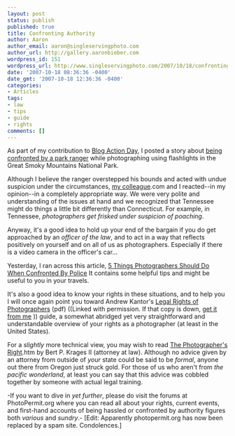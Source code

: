 ```yaml
---
layout: post
status: publish
published: true
title: Confronting Authority
author: Aaron
author_email: aaron@singleservingphoto.com
author_url: http://gallery.aaronbieber.com
wordpress_id: 151
wordpress_url: http://www.singleservingphoto.com/2007/10/18/confronting-authority/
date: '2007-10-18 08:36:36 -0400'
date_gmt: '2007-10-18 12:36:36 -0400'
categories:
- Articles
tags:
- law
- tips
- guide
- rights
comments: []
---
```

As part of my contribution to [Blog Action
Day](http://blogactionday.com), I posted a story about [being confronted
by a park
ranger](http://www.singleservingphoto.com/2007/10/16/protecting-our-national-parks-one-photographers-story/)
while photographing using flashlights in the Great Smoky Mountains
National Park.

Although I believe the ranger overstepped his bounds and acted with
undue suspicion under the circumstances, [my
colleague](http://www.curiouslens).com and I reacted--in my opinion--in a
completely appropriate way. We were very polite and understanding of the
issues at hand and we recognized that Tennessee might do things a little
bit differently than Connecticut. For example, in Tennessee,
_photographers get frisked under suspicion of poaching_.

Anyway, it's a good idea to hold up your end of the bargain if you do
get approached by an _officer of the law_, and to act in a way that
reflects positively on yourself and on all of us as photographers.
Especially if there is a video camera in the officer's car...

Yesterday, I ran across this article, [5 Things Photographers Should Do
When Confronted By
Police](http://www.photographybay.com/2007/05/16/5-things-photographers-should-do-when-confronted-by-police/.)
It contains some helpful tips and might be useful to you in your
travels.

It's also a good idea to know your rights in these situations, and to
help you I will once again point you toward Andrew Kantor's [Legal
Rights of
Photographers](http://www.kantor.com/useful/Legal-Rights-of-Photographers.pdf)
(pdf) ((Linked with permission. If that copy is down, [get it from
me](http://www.singleservingphoto.com/articles/docs/Legal-Rights-of-Photographers.pdf)
)) guide, a somewhat abridged yet very straightforward and
understandable overview of your rights as a photographer (at least in
the United States).

For a _slightly_ more technical view, you may wish to read [The
Photographer's Right](http://www.krages.com/phoright).htm by Bert P.
Krages II (attorney at law). Although no advice given by an attorney
from outside of _your_ state could be said to be _formal_, anyone
out there from Oregon just struck gold. For those of us who aren't from
_the pacific wonderland_, at least you can say that this advice was
cobbled together by someone with actual legal training.

-If you want to dive in _yet further_, please do visit the forums at
PhotoPermit.org where you can read all about your rights, current
events, and first-hand accounts of being hassled or confronted by
authority figures both _various_ and _sundry_.- \[Edit: Apparently
photopermit.org has now been replaced by a spam site. Condolences.\]
